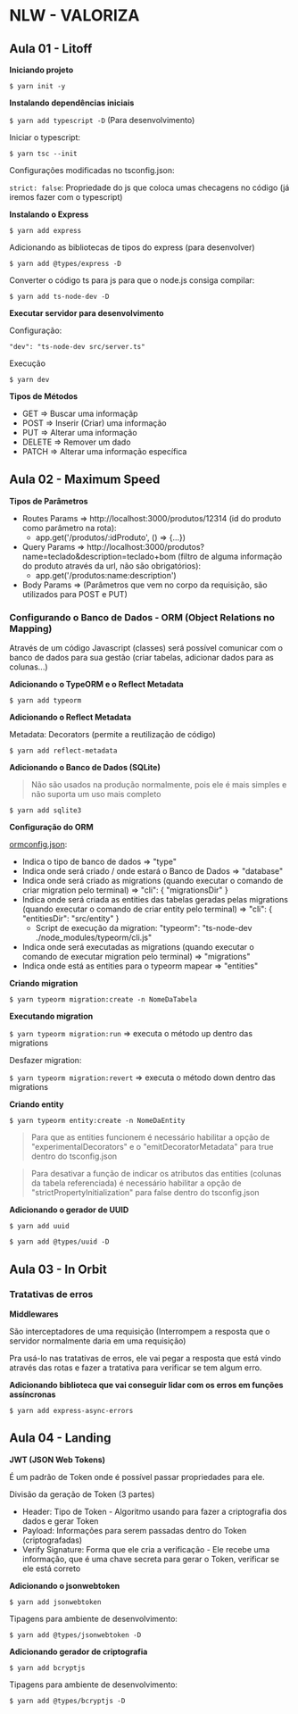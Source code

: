 # NLW - VALORIZA

## Aula 01 - Litoff

**Iniciando projeto**

`$ yarn init -y`

**Instalando dependências iniciais**

`$ yarn add typescript -D` (Para desenvolvimento)

Iniciar o typescript:

`$ yarn tsc --init`

Configurações modificadas no tsconfig.json:

`strict: false`: Propriedade do js que coloca umas checagens no código (já iremos fazer com o typescript)

**Instalando o Express**

`$ yarn add express`

Adicionando as bibliotecas de tipos do express (para desenvolver)

`$ yarn add @types/express -D`

Converter o código ts para js para que o node.js consiga compilar:

`$ yarn add ts-node-dev -D`

**Executar servidor para desenvolvimento**

Configuração:

`"dev": "ts-node-dev src/server.ts"`

Execução

`$ yarn dev`

**Tipos de Métodos**

- GET => Buscar uma informaçãp
- POST => Inserir (Criar) uma informação
- PUT => Alterar uma informação
- DELETE => Remover um dado
- PATCH => Alterar uma informação específica

## Aula 02 - Maximum Speed

**Tipos de Parâmetros**

- Routes Params => http://localhost:3000/produtos/12314 (id do produto como parâmetro na rota):
  - app.get('/produtos/:idProduto', () => {...})
- Query Params => http://localhost:3000/produtos?name=teclado&description=teclado+bom (filtro de alguma informação do produto através da url, não são obrigatórios):
  - app.get('/produtos:name:description')
- Body Params => (Parâmetros que vem no corpo da requisição, são utilizados para POST e PUT)

### Configurando o Banco de Dados - ORM (Object Relations no Mapping)

Através de um código Javascript (classes) será possível comunicar com o banco de dados para sua gestão (criar tabelas, adicionar dados para as colunas...)

**Adicionando o TypeORM e o Reflect Metadata**

`$ yarn add typeorm`

**Adicionando o Reflect Metadata**

Metadata: Decorators (permite a reutilização de código)

`$ yarn add reflect-metadata`

**Adicionando o Banco de Dados (SQLite)**

> Não são usados na produção normalmente, pois ele é mais simples e não suporta um uso mais completo

`$ yarn add sqlite3`

**Configuração do ORM**

[ormconfig.json](https://github.com/FelipePDS/nlw-valoriza/blob/main/ormconfig.json): 

- Indica o tipo de banco de dados => "type"
- Indica onde será criado / onde estará o Banco de Dados => "database"
- Indica onde será criado as migrations (quando executar o comando de criar migration pelo terminal) => "cli": { "migrationsDir" }
- Indica onde será criada as entities das tabelas geradas pelas migrations (quando executar o comando de criar entity pelo terminal) => "cli": { "entitiesDir": "src/entity" }
  - Script de execução da migration: "typeorm": "ts-node-dev ./node_modules/typeorm/cli.js"
- Indica onde será executadas as migrations (quando executar o comando de executar migration pelo terminal) => "migrations"
- Indica onde está as entities para o typeorm mapear => "entities"

**Criando migration**

`$ yarn typeorm migration:create -n NomeDaTabela`

**Executando migration**

`$ yarn typeorm migration:run` => executa o método up dentro das migrations

Desfazer migration:

`$ yarn typeorm migration:revert` => executa o método down dentro das migrations

**Criando entity**

`$ yarn typeorm entity:create -n NomeDaEntity`

> Para que as entities funcionem é necessário habilitar a opção de "experimentalDecorators" e o "emitDecoratorMetadata" para true dentro do tsconfig.json

> Para desativar a função de indicar os atributos das entities (colunas da tabela referenciada) é necessário habilitar a opção de "strictPropertyInitialization" para false dentro do tsconfig.json

**Adicionando o gerador de UUID**

`$ yarn add uuid`

`$ yarn add @types/uuid -D`

## Aula 03 - In Orbit

### Tratativas de erros

**Middlewares**

São interceptadores de uma requisição (Interrompem a resposta que o servidor normalmente daria em uma requisição)

Pra usá-lo nas tratativas de erros, ele vai pegar a resposta que está vindo através das rotas e fazer a tratativa para verificar se tem algum erro.

**Adicionando biblioteca que vai conseguir lidar com os erros em funções assíncronas**

`$ yarn add express-async-errors`

## Aula 04 - Landing

**JWT (JSON Web Tokens)**

É um padrão de Token onde é possível passar propriedades para ele.

Divisão da geração de Token (3 partes)

- Header: Tipo de Token - Algoritmo usando para fazer a criptografia dos dados e gerar Token
- Payload: Informações para serem passadas dentro do Token (criptografadas)
- Verify Signature: Forma que ele cria a verificação - Ele recebe uma informação, que é uma chave secreta para gerar o Token, verificar se ele está correto

**Adicionando o jsonwebtoken**

`$ yarn add jsonwebtoken`

Tipagens para ambiente de desenvolvimento:

`$ yarn add @types/jsonwebtoken -D`

**Adicionando gerador de criptografia**

`$ yarn add bcryptjs`

Tipagens para ambiente de desenvolvimento:

`$ yarn add @types/bcryptjs -D`